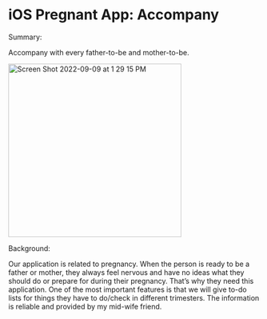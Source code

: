 # iOS Pregnant App: Accompany

Summary: 

Accompany with every father-to-be and mother-to-be. 

<img width="346" alt="Screen Shot 2022-09-09 at 1 29 15 PM" src="https://user-images.githubusercontent.com/90818221/189437797-227f38eb-7f90-4995-a096-0855126ca125.png">

Background:

Our application is related to pregnancy. When the person is ready to be a father or mother, they always feel nervous and have no ideas what they should do or prepare for during their pregnancy. That’s why they need this application. One of the most important features is that we will give to-do lists for things they have to do/check in different trimesters. The information is reliable and provided by my mid-wife friend.
